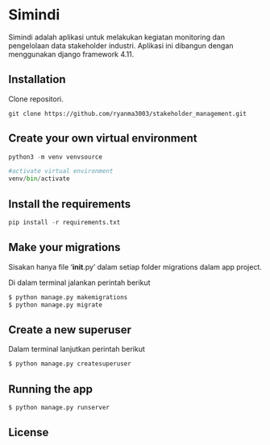 # Simindi

Simindi adalah aplikasi untuk melakukan kegiatan monitoring dan pengelolaan data stakeholder industri. Aplikasi ini dibangun dengan menggunakan django framework 4.11.

## Installation

Clone repositori.

```git
git clone https://github.com/ryanma3003/stakeholder_management.git
```

## Create your own virtual environment

```python
python3 -m venv venvsource 

#activate virtual environment
venv/bin/activate
```

## Install the requirements
```python
pip install -r requirements.txt
```

## Make your migrations
Sisakan hanya file ‘__init__.py’ dalam setiap folder migrations dalam app project.

Di dalam terminal jalankan perintah berikut
```python
$ python manage.py makemigrations
$ python manage.py migrate
```

## Create a new superuser
Dalam terminal lanjutkan perintah berikut
```python
$ python manage.py createsuperuser
```

## Running the app

```python
$ python manage.py runserver
```

## License
